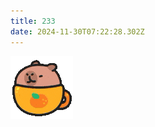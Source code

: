 ```yaml
---
title: 233
date: 2024-11-30T07:22:28.302Z
---
```


![Capybara_1.gif](https://github.com/q0w0qeeq/tinymind-blog/blob/main/assets/images/2024-11-30/1732951337423.gif?raw=true)